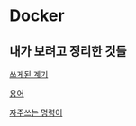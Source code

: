# Docker

## 내가 보려고 정리한 것들

[쓰게된 계기](./01.쓰게된-계기.md)

[용어](./02.용어.md)

[자주쓰는 명령어](./03.자주쓰는-명령어.md)
